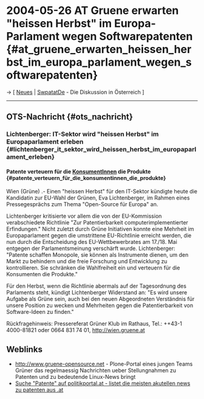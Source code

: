 # 2004-05-26 AT Gruene erwarten \"heissen Herbst\" im Europa-Parlament wegen Softwarepatenten {#at_gruene_erwarten_heissen_herbst_im_europa_parlament_wegen_softwarepatenten}

-\> \[ [ Neues](SwpatcninoDe "wikilink") \|
[SwpatatDe](SwpatatDe "wikilink") - Die Diskussion in Österreich \]

------------------------------------------------------------------------

## OTS-Nachricht {#ots_nachricht}

### Lichtenberger: IT-Sektor wird \"heissen Herbst\" im Europaparlament erleben {#lichtenberger_it_sektor_wird_heissen_herbst_im_europaparlament_erleben}

#### Patente verteuern für die [KonsumentInnen](KonsumentInnen "wikilink") die Produkte {#patente_verteuern_für_die_konsumentinnen_die_produkte}

Wien (Grüne) .- Einen \"heissen Herbst\" für den IT-Sektor kündigte
heute die Kandidatin zur EU-Wahl der Grünen, Eva Lichtenberger, im
Rahmen eines Pressegesprächs zum Thema \"Open-Source für Europa\" an.

Lichtenberger kritisierte vor allem die von der EU-Kommission
verabschiedete Richtlinie \"Zur Patentierbarkeit computerimplementierter
Erfindungen.\" Nicht zuletzt durch Grüne Initiativen konnte eine
Mehrheit im Europaparlament gegen die umstrittene EU-Richtlinie erreicht
werden, die nun durch die Entscheidung des EU-Wettbewerbrates am 17./18.
Mai entgegen der Parlamentsmeinung verschärft wurde. Lichtenberger:
\"Patente schaffen Monopole, sie können als Instrumente dienen, um den
Markt zu behindern und die freie Forschung und Entwicklung zu
kontrollieren. Sie schränken die Wahlfreiheit ein und verteuern für die
Konsumenten die Produkte.\"

Für den Herbst, wenn die Richtlinie abermals auf der Tagesordnung des
Parlaments steht, kündigt Lichtenberger Widerstand an: \"Es wird unsere
Aufgabe als Grüne sein, auch bei den neuen Abgeordneten Verständnis für
unsere Position zu wecken und Mehrheiten gegen die Patentierbarkeit von
Software-Ideen zu finden.\"

Rückfragehinweis: Pressereferat Grüner Klub im Rathaus, Tel.: ++43-1
4000-81821 oder 0664 831 74 01, <http://wien.gruene.at>

## Weblinks

-   <http://www.gruene-opensource.net> - Plone-Portal eines jungen Teams
    Grüner das regelmaessig Nachrichten ueber Stellungnahmen zu Patenten
    und zu bedeutende Linux-News bringt
-   [Suche \"Patente\" auf politikportal.at - listet die meisten
    akutellen news zu patenten aus
    .at](http://www.politikportal.at/?goto=%2Ftrefferliste.php?suchbegriffe=(ST=Patente+OR+DESKRIPTOR=Patente)&operator=manuell "wikilink")
